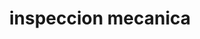 ---
title: "inspeccion mecanica"
url: /managua/inspeccion-mecanica/
shop: reparación de automóviles
---
